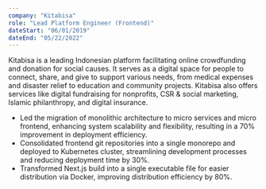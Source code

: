 ```yaml
---
company: "Kitabisa"
role: "Lead Platform Engineer (Frontend)"
dateStart: "06/01/2019"
dateEnd: "05/22/2022"
---
```


Kitabisa is a leading Indonesian platform facilitating online crowdfunding and donation for social causes. It serves as a digital space for people to connect, share, and give to support various needs, from medical expenses and disaster relief to education and community projects. Kitabisa also offers services like digital fundraising for nonprofits, CSR & social marketing, Islamic philanthropy, and digital insurance.

- Led the migration of monolithic architecture to micro services and micro frontend, enhancing system scalability and flexibility, resulting in a 70% improvement in deployment efficiency.
- Consolidated frontend git repositories into a single monorepo and deployed to Kubernetes cluster, streamlining development processes and reducing deployment time by 30%.
- Transformed Next.js build into a single executable file for easier distribution via Docker, improving distribution efficiency by 80%.
